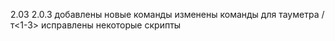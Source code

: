 2.03
2.0.3
добавлены новые команды
изменены команды для тауметра /т<1-3>
исправлены некоторые скрипты